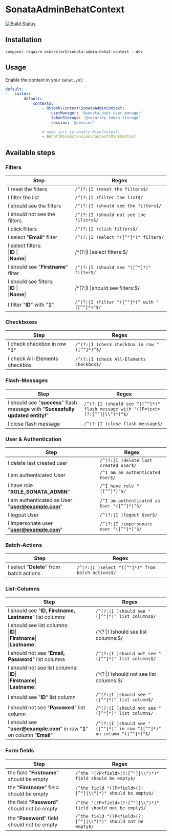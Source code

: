 # SonataAdminBehatContext

[![Build Status](https://travis-ci.org/OskarStark/SonataAdminBehatContext.svg?branch=master)](https://travis-ci.org/OskarStark/SonataAdminBehatContext)

## Installation

```console
composer require oskarstark/sonata-admin-behat-context --dev
```

## Usage
Enable the context in your `behat.yml`:

```yaml
default:
    suites:
        default:
            contexts:
                - OStark\Context\SonataAdminContext:
                    userManager: '@sonata.user.user_manager'
                    tokenStorage: '@security.token_storage'
                    session: '@session'

                # make sure to enable MinkContext!
                - Behat\MinkExtension\Context\MinkContext
```

## Available steps

### Filters

| Step | Regex |
| --- | --- |
| I reset the filters | `/^(?:\|I )reset the filters$/` |
| I filter the list | `/^(?:\|I )filter the list$/` |
| I should see the filters | `/^(?:\|I )should see the filters$/` |
| I should not see the filters | `/^(?:\|I )should not see the filters$/` |
| I click filters | `/^(?:\|I )click filters$/` |
| I select "**Email**" filter | `/^(?:\|I )select "([^"]*)" filter$/` |
| I select filters:<br>\|**ID**   \|<br>\|**Name**\| | /^(?:\|I )select filters:$/ |
| I should see "**Firstname**" filter | `/^(?:\|I )should see "([^"]*)" filter$/` |
| I should see filters:<br>\|**ID**   \|<br>\|**Name**\| | /^(?:\|I )should see filters:$/ |
| I filter "**ID**" with "**1**" | `/^(?:\|I )filter "([^"]*)" with "([^"]*)"$/` |

### Checkboxes

| Step | Regex |
| --- | --- |
| I check checkbox in row "**1**" | `/^(?:\|I )check checkbox in row "([^"]*)"$/` |
| I check All-Elements checkbox | `/^(?:\|I )check All-Elements checkbox$/` |

### Flash-Messages

| Step | Regex |
| --- | --- |
| I should see "**success**" flash message with "**Sucessfully updated entity!**" | `/^(?:\|I )should see "([^"]*)" flash message with "(?P<text>(?:[^"]\|\\")*)"$/` |
| I close flash message | `/^(?:\|I )close flash message$/` |

### User & Authentication

| Step | Regex |
| --- | --- |
| I delete last created user | `/^(?:\|I )delete last created user$/` |
| I am authenticated User | `/^I am an authenticated User$/` |
| I have role "**ROLE_SONATA_ADMIN**" | `/^I have role "([^"]*)"$/` |
| I am authenticated as User "**user@example.com**" | `/^I am authenticated as User "([^"]*)"$/` |
| I logout User | `/^(?:\|I )logout User$/` |
| I impersonate user "**user@example.com**" | `/^(?:\|I )impersonate user "([^"]*)"$/` |

### Batch-Actions

| Step | Regex |
| --- | --- |
| I select "**Delete**" from batch actions | `/^(?:\|I )select "([^"]*)" from batch actions$/` |

### List-Columns

| Step | Regex |
| --- | --- |
| I should see "**ID, Firstname, Lastname**" list columns | `/^(?:\|I )should see "([^"]*)" list columns$/` |
| I should see list columns:<br>\|**ID**\|<br>\|**Firstname**\|<br>\|**Lastname**\| | /^(?:\|I )should see list columns:$/ |
| I should not see "**Email, Password**" list columns | `/^(?:\|I )should not see "([^"]*)" list columns$/` |
| I should not see list columns:<br>\|**ID**\|<br>\|**Firstname**\|<br>\|**Lastname**\| | /^(?:\|I )should not see list columns:$/ |
| I should see "**ID**" list column |`/^(?:\|I )should see "([^"]*)" list column$/`|
| I should not see "**Password**" list column |`/^(?:\|I )should not see "([^"]*)" list column$/`|
| I should see "**user@example.com**" in row "**1**" on column "**Email**"| `/^(?:\|I )should see "([^"]*)" in row "([^"]*)" on column "([^"]*)"$/` |

### Form fields

| Step | Regex |
| --- | --- |
| the field "**Firstname**" should be empty | `/^the "(?P<field>(?:[^"]\|\\")*)" field should be empty$/` |
| the "**Firstname**" field should be empty | `/^the field "(?P<field>(?:[^"]\|\\")*)" should be empty$/` |
| the field "**Password**" should not be empty | `/^the "(?P<field>(?:[^"]\|\\")*)" field should not be empty$/` |
| the "**Password**" field should not be empty | `/^the field "(?P<field>(?:[^"]\|\\")*)" should not be empty$/` |
